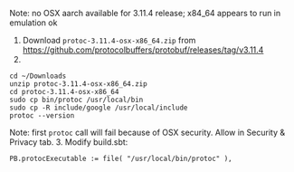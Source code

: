Note: no OSX aarch available for 3.11.4 release; x84_64 appears to run in emulation ok

1. Download `protoc-3.11.4-osx-x86_64.zip` from https://github.com/protocolbuffers/protobuf/releases/tag/v3.11.4
2. 
```
cd ~/Downloads
unzip protoc-3.11.4-osx-x86_64.zip
cd protoc-3.11.4-osx-x86_64
sudo cp bin/protoc /usr/local/bin
sudo cp -R include/google /usr/local/include
protoc --version
```
Note: first `protoc` call will fail because of OSX security. Allow in Security & Privacy tab.
3. Modify build.sbt:
```
PB.protocExecutable := file( "/usr/local/bin/protoc" ),
```